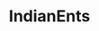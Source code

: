 ---
title: IndianEnts
crosslinks:
- DNMIndia
- LSD
- SpaceBuckets
- trees
- india
- DarkNetMarketIndia
- saplings
- discordapp
- Psychonaut
- creepy
- sporetraders
- all
- vaporents
- treesgonewild
- treecomics
- see
- IndiaSpeaks
- pics
---